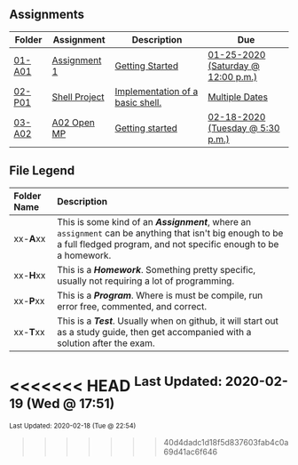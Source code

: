 ## Assignments
| Folder | Assignment | Description | Due|
 | ------------|------------|------------|------------|
 | [01-A01](https://github.com/rugbyprof/5143-Operating-Systems/tree/master/Assignments/01-A01) | [ Assignment 1 ](https://github.com/rugbyprof/5143-Operating-Systems/tree/master/Assignments/01-A01) | [ Getting Started](https://github.com/rugbyprof/5143-Operating-Systems/tree/master/Assignments/01-A01) | [01-25-2020 (Saturday @ 12:00 p.m.)](https://github.com/rugbyprof/5143-Operating-Systems/tree/master/Assignments/01-A01) |
 | [02-P01](https://github.com/rugbyprof/5143-Operating-Systems/tree/master/Assignments/02-P01) | [ Shell Project ](https://github.com/rugbyprof/5143-Operating-Systems/tree/master/Assignments/02-P01) | [ Implementation of a basic shell.](https://github.com/rugbyprof/5143-Operating-Systems/tree/master/Assignments/02-P01) | [Multiple Dates](https://github.com/rugbyprof/5143-Operating-Systems/tree/master/Assignments/02-P01) |
 | [03-A02](https://github.com/rugbyprof/5143-Operating-Systems/tree/master/Assignments/03-A02) | [ A02 Open MP ](https://github.com/rugbyprof/5143-Operating-Systems/tree/master/Assignments/03-A02) | [ Getting started](https://github.com/rugbyprof/5143-Operating-Systems/tree/master/Assignments/03-A02) | [02-18-2020 (Tuesday @ 5:30 p.m.)](https://github.com/rugbyprof/5143-Operating-Systems/tree/master/Assignments/03-A02) |

    
## File Legend

| Folder Name | Description |
|:-----------|:-------------|
|xx-**A**xx | This is some kind of an ***Assignment***, where an `assignment` can be anything that isn't big enough to be a full fledged program, and not specific enough to be a homework. |
|xx-**H**xx | This is a ***Homework***. Something pretty specific, usually not requiring a lot of programming. |
|xx-**P**xx | This is a ***Program***. Where is must be compile, run error free, commented, and correct. |
|xx-**T**xx | This is a ***Test***. Usually when on github, it will start out as a study guide, then get accompanied with a solution after the exam. |

    
<<<<<<< HEAD
<sup>Last Updated: 2020-02-19 (Wed @ 17:51)</sup>
=======
<sup>Last Updated: 2020-02-18 (Tue @ 22:54)</sup>
>>>>>>> 40d4dadc1d18f5d837603fab4c0a69d41ac6f646
